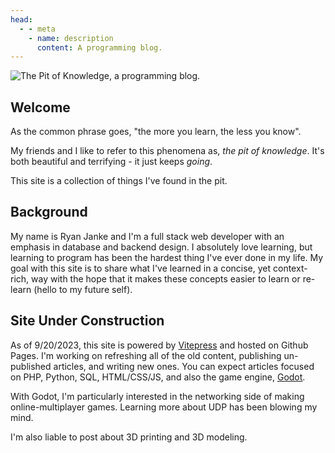 ```yaml
---
head:
  - - meta
    - name: description
      content: A programming blog.
---
```


![The Pit of Knowledge, a programming blog.](/thepitofknowledge-header.webp)

## Welcome
As the common phrase goes, "the more you learn, the less you know".

My friends and I like to refer to this phenomena as, *the pit of knowledge*. It's both beautiful and terrifying - it just keeps *going*.

This site is a collection of things I've found in the pit.
## Background
My name is Ryan Janke and I'm a full stack web developer with an emphasis in database and backend design. I absolutely love learning, but learning to program has been the hardest thing I've ever done in my life. My goal with this site is to share what I've learned in a concise, yet context-rich, way with the hope that it makes these concepts easier to learn or re-learn (hello to my future self).

## Site Under Construction
As of 9/20/2023, this site is powered by [Vitepress](https://vitepress.dev/) and hosted on Github Pages. I'm working on refreshing all of the old content, publishing un-published articles, and writing new ones. You can expect articles focused on PHP, Python, SQL, HTML/CSS/JS, and also the game engine, [Godot](https://godotengine.org/).

With Godot, I'm particularly interested in the networking side of making online-multiplayer games. Learning more about UDP has been blowing my mind.

I'm also liable to post about 3D printing and 3D modeling.